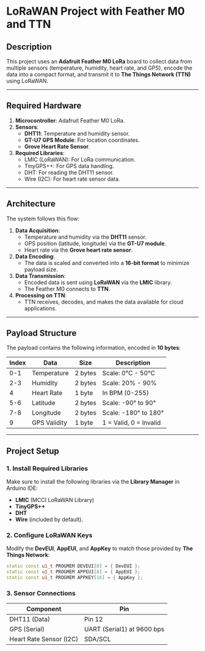 
# **LoRaWAN Project with Feather M0 and TTN**

## **Description**
This project uses an **Adafruit Feather M0 LoRa** board to collect data from multiple sensors (temperature, humidity, heart rate, and GPS), encode the data into a compact format, and transmit it to **The Things Network (TTN)** using LoRaWAN.

---

## **Required Hardware**
1. **Microcontroller**: Adafruit Feather M0 LoRa.
2. **Sensors**:
   - **DHT11**: Temperature and humidity sensor.
   - **GT-U7 GPS Module**: For location coordinates.
   - **Grove Heart Rate Sensor**.
3. **Required Libraries**:
   - LMIC (LoRaWAN): For LoRa communication.
   - TinyGPS++: For GPS data handling.
   - DHT: For reading the DHT11 sensor.
   - Wire (I2C): For heart rate sensor data.

---

## **Architecture**
The system follows this flow:
1. **Data Acquisition**:
   - Temperature and humidity via the **DHT11** sensor.
   - GPS position (latitude, longitude) via the **GT-U7 module**.
   - Heart rate via the **Grove heart rate sensor**.
2. **Data Encoding**:
   - The data is scaled and converted into a **16-bit format** to minimize payload size.
3. **Data Transmission**:
   - Encoded data is sent using **LoRaWAN** via the **LMIC** library.
   - The Feather M0 connects to **TTN**.
4. **Processing on TTN**:
   - TTN receives, decodes, and makes the data available for cloud applications.

---

## **Payload Structure**
The payload contains the following information, encoded in **10 bytes**:

| **Index** | **Data**              | **Size**   | **Description**                |
|-----------|-----------------------|------------|--------------------------------|
| 0-1       | Temperature           | 2 bytes    | Scale: 0°C - 50°C              |
| 2-3       | Humidity              | 2 bytes    | Scale: 20% - 90%               |
| 4         | Heart Rate            | 1 byte     | In BPM (0-255)                 |
| 5-6       | Latitude              | 2 bytes    | Scale: -90° to 90°             |
| 7-8       | Longitude             | 2 bytes    | Scale: -180° to 180°           |
| 9         | GPS Validity          | 1 byte     | 1 = Valid, 0 = Invalid         |

---

## **Project Setup**

### **1. Install Required Libraries**
Make sure to install the following libraries via the **Library Manager** in Arduino IDE:
- **LMIC** (MCCI LoRaWAN Library)
- **TinyGPS++**
- **DHT**
- **Wire** (included by default).

### **2. Configure LoRaWAN Keys**
Modify the **DevEUI**, **AppEUI**, and **AppKey** to match those provided by **The Things Network**:
```cpp
static const u1_t PROGMEM DEVEUI[8] = { DevEUI };
static const u1_t PROGMEM APPEUI[8] = { AppEUI };
static const u1_t PROGMEM APPKEY[16] = { AppKey };
```

### **3. Sensor Connections**
| **Component**              | **Pin**                   |
|----------------------------|---------------------------|
| DHT11 (Data)               | Pin 12                   |
| GPS (Serial)               | UART (Serial1) at 9600 bps |
| Heart Rate Sensor (I2C)    | SDA/SCL                  |

